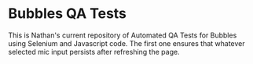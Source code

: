 # Bubbles QA Tests

This is Nathan's current repository of Automated QA Tests for Bubbles using Selenium and Javascript code.
The first one ensures that whatever selected mic input persists after refreshing the page.
